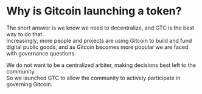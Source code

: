 # Why is Gitcoin launching a token?

The short answer is we know we need to decentralize, and GTC is the best way to do that.  
Increasingly, more people and projects are using Gitcoin to build and fund digital public goods, and as Gitcoin becomes more popular we are faced with governance questions.

We do not want to be a centralized arbiter, making decisions best left to the community.  
So we launched GTC to allow the community to actively participate in governing Gitcoin.

